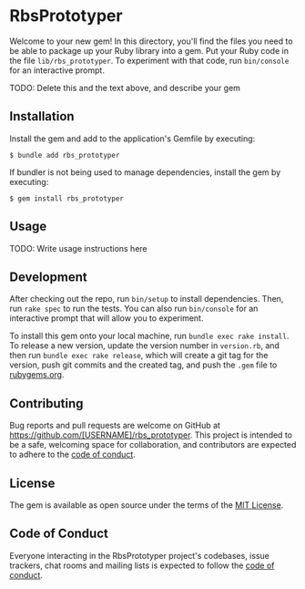 # RbsPrototyper

Welcome to your new gem! In this directory, you'll find the files you need to be able to package up your Ruby library into a gem. Put your Ruby code in the file `lib/rbs_prototyper`. To experiment with that code, run `bin/console` for an interactive prompt.

TODO: Delete this and the text above, and describe your gem

## Installation

Install the gem and add to the application's Gemfile by executing:

    $ bundle add rbs_prototyper

If bundler is not being used to manage dependencies, install the gem by executing:

    $ gem install rbs_prototyper

## Usage

TODO: Write usage instructions here

## Development

After checking out the repo, run `bin/setup` to install dependencies. Then, run `rake spec` to run the tests. You can also run `bin/console` for an interactive prompt that will allow you to experiment.

To install this gem onto your local machine, run `bundle exec rake install`. To release a new version, update the version number in `version.rb`, and then run `bundle exec rake release`, which will create a git tag for the version, push git commits and the created tag, and push the `.gem` file to [rubygems.org](https://rubygems.org).

## Contributing

Bug reports and pull requests are welcome on GitHub at https://github.com/[USERNAME]/rbs_prototyper. This project is intended to be a safe, welcoming space for collaboration, and contributors are expected to adhere to the [code of conduct](https://github.com/[USERNAME]/rbs_prototyper/blob/master/CODE_OF_CONDUCT.md).

## License

The gem is available as open source under the terms of the [MIT License](https://opensource.org/licenses/MIT).

## Code of Conduct

Everyone interacting in the RbsPrototyper project's codebases, issue trackers, chat rooms and mailing lists is expected to follow the [code of conduct](https://github.com/[USERNAME]/rbs_prototyper/blob/master/CODE_OF_CONDUCT.md).
